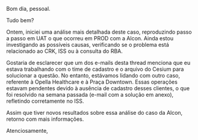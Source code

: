 Bom dia, pessoal.

Tudo bem?

Ontem, iniciei uma análise mais detalhada deste caso, reproduzindo passo a passo em UAT o que ocorreu em PROD com a Alcon. Ainda estou investigando as possíveis causas, verificando se o problema está relacionado ao CRK, ISS ou à consulta do RBA.

Gostaria de esclarecer que um dos e-mails desta thread menciona que eu estava trabalhando com o time de cadastro e o arquivo do Cesium para solucionar a questão. No entanto, estávamos lidando com outro caso, referente à Opella Healthcare e à Praça Downtown. Essas operações estavam pendentes devido à ausência de cadastro desses clientes, o que foi resolvido na semana passada (e-mail com a solução em anexo), refletindo corretamente no ISS.

Assim que tiver novos resultados sobre essa análise do caso da Alcon, retorno com mais informações.

Atenciosamente,

